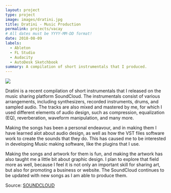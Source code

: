 ```yaml
---
layout: project
type: project
image: images/dratini.jpg
title: Dratini - Music Production
permalink: projects/vacay
# All dates must be YYYY-MM-DD format!
date: 2018-08-09
labels:
  - Ableton
  - FL Studio
  - Audacity
  - AutoDesk Sketchbook
summary: A compilation of short instrumentals that I produced.
---
```


<img class="ui medium right floated rounded image" src="../images/home.jpg">

Dratini is a recent compilation of short instrumentals that I released on the music sharing platform SoundCloud. The instrumentals
consist of various arrangements, including synthesizers, recorded instruments, drums, and sampled audio. The tracks are also mixed and
mastered by me, for which I used different elements of audio design, such as compression, equalization (EQ), reverberation, waveform
manipulation, and many more.

Making the songs has been a personal endeavour, and in making them I have learned alot about audio design, as well as how the VST files 
software work to create the sounds that they do. This has caused me to be interested in developing Music making software, like the
plugins that I use.

Making the songs and artwork for them is fun, and making the artwork has also taught me a little bit about graphic design. I plan to
explore that field more as well, because I feel it is not only an important skill for sharing art, but also for promoting a business
or website. The SoundCloud continues to be updated with new songs as I am able to produce them.
 
Source: <a href="https://soundcloud.com/davonmoss/sets/dratini"></i>SOUNDCLOUD</a>
